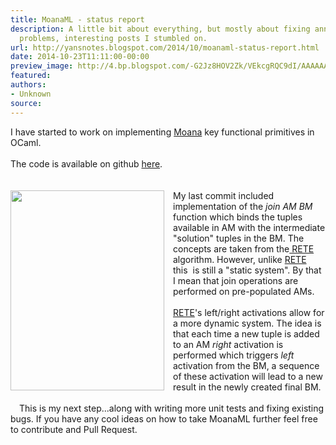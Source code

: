 ```yaml
---
title: MoanaML - status report
description: A little bit about everything, but mostly about fixing annoying tech
  problems, interesting posts I stumbled on.
url: http://yansnotes.blogspot.com/2014/10/moanaml-status-report.html
date: 2014-10-23T11:11:00-00:00
preview_image: http://4.bp.blogspot.com/-G2Jz8HOV2Zk/VEkcgRQC9dI/AAAAAAAAWK4/bcqvVhCB2_I/w1200-h630-p-k-no-nu/MoanaML(1).png
featured:
authors:
- Unknown
source:
---
```


<div dir="ltr" style="text-align: left;" trbidi="on">
I have started to work on implementing <a href="https://mozillaignite.org/apps/411/" target="_blank">Moana</a> key functional primitives in OCaml.<br/>
<br/>
The code is available on github <a href="https://github.com/yansh/MoanaML/" target="_blank">here</a>.<br/>
<br/>
<br/>
<div class="separator" style="clear: both; text-align: center;">
<a href="http://4.bp.blogspot.com/-G2Jz8HOV2Zk/VEkcgRQC9dI/AAAAAAAAWK4/bcqvVhCB2_I/s1600/MoanaML(1).png" imageanchor="1" style="clear: left; float: left; margin-bottom: 1em; margin-right: 1em;"><img src="http://4.bp.blogspot.com/-G2Jz8HOV2Zk/VEkcgRQC9dI/AAAAAAAAWK4/bcqvVhCB2_I/s1600/MoanaML(1).png" border="0" height="320" width="246"/></a></div>
<a href="http://3.bp.blogspot.com/-2Jns5J3WoAA/VEjmjWLTB1I/AAAAAAAAWKg/BZseBCj3jCE/s1600/MoanaML.png" imageanchor="1" style="clear: left; float: left; margin-bottom: 1em; margin-right: 1em;"></a>My last commit included implementation of the <i>join AM BM&nbsp; </i>function which binds the tuples available in AM with the intermediate &quot;solution&quot; tuples in the BM. The concepts are taken from the<a href="http://en.wikipedia.org/wiki/Rete_algorithm" target="_blank"> RETE</a>&nbsp; algorithm. However, unlike <a href="http://en.wikipedia.org/wiki/Rete_algorithm" target="_blank">RETE</a> this&nbsp; is still a &quot;static system&quot;. By that I mean that join operations are performed on pre-populated AMs.<br/>
<br/>
<a href="http://en.wikipedia.org/wiki/Rete_algorithm" target="_blank">RETE</a>'s left/right activations allow for a more dynamic system. The idea is that each time a new tuple is added to an AM <i>right </i>activation is performed which triggers <i>left </i>activation from the BM, a sequence of these activation will lead to a new result in the newly created final BM.<br/>
<br/>
This is my next step...along with writing more unit tests and fixing existing bugs. If you have any cool ideas on how to take MoanaML further feel free to contribute and Pull Request.<br/>
&nbsp; <br/>
<br/>
<br/></div>

